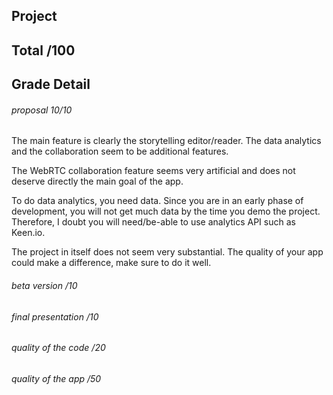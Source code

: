 Project
-------

Total /100
-------------

Grade Detail
------------

###### proposal  10/10

The main feature is clearly the storytelling editor/reader. The data analytics and the collaboration seem to be additional features.

The WebRTC collaboration feature seems very artificial and does not deserve directly the main goal of the app.

To do data analytics, you need data. Since you are in an early phase of development, you will not get much data by the time you demo the project. Therefore, I doubt you will need/be-able to use analytics API such as Keen.io.

The project in itself does not seem very substantial. The quality of your app could make a difference, make sure to do it well.

###### beta version /10

###### final presentation /10

###### quality of the code /20

###### quality of the app /50

